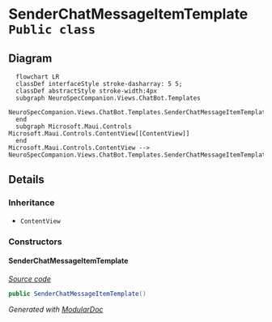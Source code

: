 # SenderChatMessageItemTemplate `Public class`

## Diagram
```mermaid
  flowchart LR
  classDef interfaceStyle stroke-dasharray: 5 5;
  classDef abstractStyle stroke-width:4px
  subgraph NeuroSpecCompanion.Views.ChatBot.Templates
  NeuroSpecCompanion.Views.ChatBot.Templates.SenderChatMessageItemTemplate[[SenderChatMessageItemTemplate]]
  end
  subgraph Microsoft.Maui.Controls
Microsoft.Maui.Controls.ContentView[[ContentView]]
  end
Microsoft.Maui.Controls.ContentView --> NeuroSpecCompanion.Views.ChatBot.Templates.SenderChatMessageItemTemplate
```

## Details
### Inheritance
 - `ContentView`

### Constructors
#### SenderChatMessageItemTemplate
[*Source code*](https://github.com///blob//NeuroSpecCompanion/Views/ChatBot/Templates/SenderChatMessageItemTemplate.xaml.cs#L5)
```csharp
public SenderChatMessageItemTemplate()
```

*Generated with* [*ModularDoc*](https://github.com/hailstorm75/ModularDoc)
